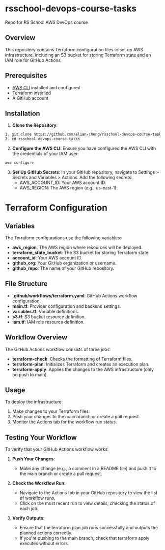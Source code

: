 # rsschool-devops-course-tasks

Repo for RS School AWS DevOps course

## Overview

This repository contains Terraform configuration files to set up AWS infrastructure, including an S3 bucket for storing Terraform state and an IAM role for GitHub Actions.

## Prerequisites

- [AWS CLI](https://aws.amazon.com/cli/) installed and configured
- [Terraform](https://www.terraform.io/downloads.html) installed
- A GitHub account

## Installation

1. **Clone the Repository**:

```bash
1. git clone https://github.com/elian-cheng/rsschool-devops-course-tasks.git
2. cd rsschool-devops-course-tasks
```

2. **Configure the AWS CLI**:
   Ensure you have configured the AWS CLI with the credentials of your IAM user:

```bash
aws configure
```

3. **Set Up GitHub Secrets**:
   In your GitHub repository, navigate to Settings > Secrets and Variables > Actions. Add the following secrets:
   - AWS_ACCOUNT_ID: Your AWS account ID.
   - AWS_REGION: The AWS region (e.g., us-east-1).

# Terraform Configuration

## Variables

The Terraform configurations use the following variables:

- **aws_region**: The AWS region where resources will be deployed.
- **terraform_state_bucket**: The S3 bucket for storing Terraform state.
- **account_id**: Your AWS account ID.
- **github_org**: Your GitHub organization or username.
- **github_repo**: The name of your GitHub repository.

## File Structure

- **.github/workflows/terraform.yaml**: GitHub Actions workflow configuration.
- **main.tf**: Provider configuration and backend settings.
- **variables.tf**: Variable definitions.
- **s3.tf**: S3 bucket resource definition.
- **iam.tf**: IAM role resource definition.

## Workflow Overview

The GitHub Actions workflow consists of three jobs:

- **terraform-check**: Checks the formatting of Terraform files.
- **terraform-plan**: Initializes Terraform and creates an execution plan.
- **terraform-apply**: Applies the changes to the AWS infrastructure (only on push to main).

## Usage

To deploy the infrastructure:

1. Make changes to your Terraform files.
2. Push your changes to the main branch or create a pull request.
3. Monitor the Actions tab for the workflow run status.

## Testing Your Workflow

To verify that your GitHub Actions workflow works:

1. **Push Your Changes**:

   - Make any change (e.g., a comment in a README file) and push it to the main branch or create a pull request.

2. **Check the Workflow Run**:

   - Navigate to the Actions tab in your GitHub repository to view the list of workflow runs.
   - Click on the most recent run to view details, checking the status of each job.

3. **Verify Outputs**:
   - Ensure that the terraform plan job runs successfully and outputs the planned actions correctly.
   - If you're pushing to the main branch, check that terraform apply executes without errors.
